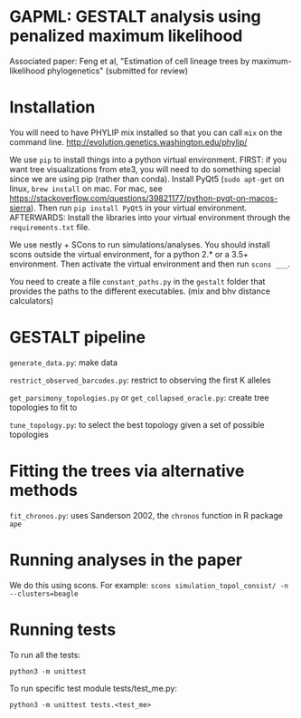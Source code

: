 # GAPML: GESTALT analysis using penalized maximum likelihood
Associated paper: Feng et al, "Estimation of cell lineage trees by maximum-likelihood phylogenetics" (submitted for review)

# Installation
You will need to have PHYLIP mix installed so that you can call `mix` on the command line.
http://evolution.genetics.washington.edu/phylip/

We use `pip` to install things into a python virtual environment.
FIRST: if you want tree visualizations from ete3, you will need to do something special since we are using pip (rather than conda).
Install PyQt5 (`sudo apt-get` on linux, `brew install` on mac. For mac, see https://stackoverflow.com/questions/39821177/python-pyqt-on-macos-sierra).
Then run `pip install PyQt5` in your virtual environment.
AFTERWARDS: Install the libraries into your virtual environment through the `requirements.txt` file.

We use nestly + SCons to run simulations/analyses.
You should install scons outside the virtual environment, for a python 2.\* or a 3.5+ environment.
Then activate the virtual environment and then run `scons ___`.

You need to create a file `constant_paths.py` in the `gestalt` folder that provides the paths to the different executables. (mix and bhv distance calculators)

# GESTALT pipeline

`generate_data.py`: make data

`restrict_observed_barcodes.py`: restrict to observing the first K alleles

`get_parsimony_topologies.py` or `get_collapsed_oracle.py`: create tree topologies to fit to

`tune_topology.py`: to select the best topology given a set of possible topologies

# Fitting the trees via alternative methods
`fit_chronos.py`: uses Sanderson 2002, the `chronos` function in R package `ape`

# Running analyses in the paper
We do this using scons.
For example: `scons simulation_topol_consist/ -n --clusters=beagle`

# Running tests
To run all the tests:
```
python3 -m unittest
```
To run specific test module tests/test\_me.py:
```
python3 -m unittest tests.<test_me>
```
